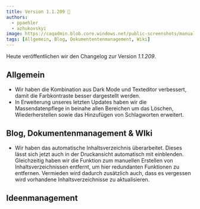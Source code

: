 ```yaml
---
title: Version 1.1.209 🎉
authors:
  - ppaehler
  - azhukovskyi
image: https://caqadmin.blob.core.windows.net/public-screenshots/manual-screenshots/release-generic-connections.webp
tags: [Allgemein, Blog, Dokumententenmanagement, Wiki]
---
```


Heute veröffentlichen wir den Changelog zur Version _1.1.209_.

<!--truncate-->

## Allgemein

- Wir haben die Kombination aus Dark Mode und Texteditor verbessert, damit die Farbkontraste besser dargestellt werden.
- In Erweiterung unseres letzten Updates haben wir die Massendatenpflege in beinahe allen Bereichen um das Löschen, Wiederherstellen sowie das Hinzufügen von Schlagworten erweitert.

## Blog, Dokumentenmanagement & WIki

- Wir haben das automatische Inhaltsverzeichnis überarbeitet. Dieses lässt sich jetzt auch in der Druckansicht automatisch mit einblenden.
  Gleichzeitig haben wir die Funktion zum manuellen Erstellen von Inhaltsverzeichnissen entfernt, um hier redundanten Funktionen zu entfernen. Vermieden wird dadurch zusätzlich auch, dass es vergessen wird vorhandene Inhaltsverzeichnisse zu aktualisieren.

## Ideenmanagement
